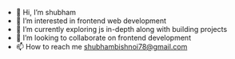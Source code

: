 - 👋 Hi, I’m shubham 
- 👀 I’m interested in frontend web development
- 🌱 I’m currently exploring js in-depth along with building projects
- 💞️ I’m looking to collaborate on frontend development 
- 📫 How to reach me shubhambishnoi78@gmail.com

<!---
shubhambishnoi/shubhambishnoi is a ✨ special ✨ repository because its `README.md` (this file) appears on your GitHub profile.
You can click the Preview link to take a look at your changes.
--->
